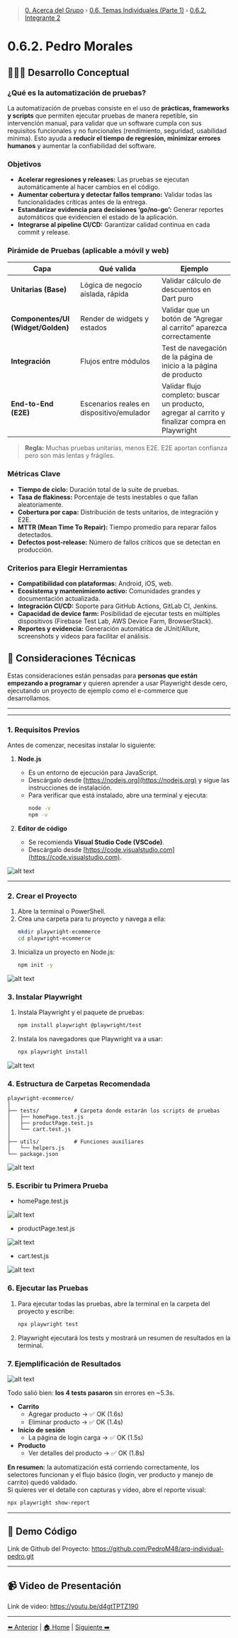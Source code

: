 > [0. Acerca del Grupo](../../0.md) › [0.6. Temas Individuales (Parte 1)](../0.6.md) › [0.6.2. Integrante 2](0.6.2.md)

# 0.6.2. Pedro Morales

## 🧑🏻‍💻 Desarrollo Conceptual

### ¿Qué es la automatización de pruebas?

La automatización de pruebas consiste en el uso de **prácticas, frameworks y scripts** que permiten ejecutar pruebas de manera repetible, sin intervención manual, para validar que un software cumpla con sus requisitos funcionales y no funcionales (rendimiento, seguridad, usabilidad mínima). Esto ayuda a **reducir el tiempo de regresión, minimizar errores humanos** y aumentar la confiabilidad del software.

### Objetivos

- **Acelerar regresiones y releases:** Las pruebas se ejecutan automáticamente al hacer cambios en el código.  
- **Aumentar cobertura y detectar fallos temprano:** Validar todas las funcionalidades críticas antes de la entrega.  
- **Estandarizar evidencia para decisiones ‘go/no-go’:** Generar reportes automáticos que evidencien el estado de la aplicación.  
- **Integrarse al pipeline CI/CD:** Garantizar calidad continua en cada commit y release.

### Pirámide de Pruebas (aplicable a móvil y web)

| Capa | Qué valida | Ejemplo |
|------|-----------|---------|
| **Unitarias (Base)** | Lógica de negocio aislada, rápida | Validar cálculo de descuentos en Dart puro |
| **Componentes/UI (Widget/Golden)** | Render de widgets y estados | Validar que un botón de “Agregar al carrito” aparezca correctamente |
| **Integración** | Flujos entre módulos | Test de navegación de la página de inicio a la página de producto |
| **End-to-End (E2E)** | Escenarios reales en dispositivo/emulador | Validar flujo completo: buscar un producto, agregar al carrito y finalizar compra en Playwright |

> **Regla:** Muchas pruebas unitarias, menos E2E. E2E aportan confianza pero son más lentas y frágiles.

### Métricas Clave

- **Tiempo de ciclo:** Duración total de la suite de pruebas.  
- **Tasa de flakiness:** Porcentaje de tests inestables o que fallan aleatoriamente.  
- **Cobertura por capa:** Distribución de tests unitarios, de integración y E2E.  
- **MTTR (Mean Time To Repair):** Tiempo promedio para reparar fallos detectados.  
- **Defectos post-release:** Número de fallos críticos que se detectan en producción.

### Criterios para Elegir Herramientas

- **Compatibilidad con plataformas:** Android, iOS, web.  
- **Ecosistema y mantenimiento activo:** Comunidades grandes y documentación actualizada.  
- **Integración CI/CD:** Soporte para GitHub Actions, GitLab CI, Jenkins.  
- **Capacidad de device farm:** Posibilidad de ejecutar tests en múltiples dispositivos (Firebase Test Lab, AWS Device Farm, BrowserStack).  
- **Reportes y evidencia:** Generación automática de JUnit/Allure, screenshots y videos para facilitar el análisis.

## 👾 Consideraciones Técnicas


Estas consideraciones están pensadas para **personas que están empezando a programar** y quieren aprender a usar Playwright desde cero, ejecutando un proyecto de ejemplo como el e-commerce que desarrollamos.

---
---

### 1. Requisitos Previos

Antes de comenzar, necesitas instalar lo siguiente:

1. **Node.js**  
   - Es un entorno de ejecución para JavaScript.  
   - Descárgalo desde [https://nodejs.org](https://nodejs.org) y sigue las instrucciones de instalación.  
   - Para verificar que está instalado, abre una terminal y ejecuta:
     ```bash
     node -v
     npm -v
     ```

2. **Editor de código**  
   - Se recomienda **Visual Studio Code (VSCode)**.  
   - Descárgalo desde [https://code.visualstudio.com](https://code.visualstudio.com).

![alt text](image-8.png)

---

### 2. Crear el Proyecto

1. Abre la terminal o PowerShell.  
2. Crea una carpeta para tu proyecto y navega a ella:
   ```bash
   mkdir playwright-ecommerce
   cd playwright-ecommerce
   ```
3. Inicializa un proyecto en Node.js:
    ```bash
    npm init -y
    ```

![alt text](image-7.png)

### 3. Instalar **Playwright**

1. Instala Playwright y el paquete de pruebas:
    ```bash
    npm install playwright @playwright/test
   ```
2. Instala los navegadores que Playwright va a usar:
   ```bash
   npx playwright install
   ```
  
![alt text](image-6.png)

### 4. Estructura de Carpetas Recomendada

    playwright-ecommerce/
    │
    ├── tests/           # Carpeta donde estarán los scripts de pruebas
    │   ├── homePage.test.js
    │   ├── productPage.test.js
    │   └── cart.test.js
    │
    ├── utils/           # Funciones auxiliares
    │   └── helpers.js
    └── package.json

![alt text](image-9.png)

### 5. Escribir tu Primera Prueba

- homePage.test.js

![alt text](image-12.png)

- productPage.test.js

![alt text](image-10.png)

- cart.test.js

![alt text](image-11.png)

### 6. Ejecutar las Pruebas

1. Para ejecutar todas las pruebas, abre la terminal en la carpeta del proyecto y escribe:
    ```bash
    npx playwright test
    ```

2. Playwright ejecutará los tests y mostrará un resumen de resultados en la terminal.

### 7. Ejemplificación de Resultados

![alt text](image-5.png) 

Todo salió bien: **los 4 tests pasaron** sin errores en ~5.3s.

- **Carrito**
  - Agregar producto → ✅ OK (1.6s)
  - Eliminar producto → ✅ OK (1.4s)
- **Inicio de sesión**
  - La página de login carga → ✅ OK (1.5s)
- **Producto**
  - Ver detalles del producto → ✅ OK (1.8s)

**En resumen:** la automatización está corriendo correctamente, los selectores funcionan y el flujo básico (login, ver producto y manejo de carrito) quedó validado.  
Si quieres ver el detalle con capturas y video, abre el reporte visual:

  ```bash
  npx playwright show-report
  ```
--- 

## 👾 Demo Código

Link de Github del Proyecto:
https://github.com/PedroM48/arq-individual-pedro.git

--- 

## 📹 Video de Presentación

Link de video: https://youtu.be/d4gtTPTZ190

---

[⬅️ Anterior](../0.6.1/0.6.1.md) | [🏠 Home](../../../README.md) | [Siguiente ➡️](../0.6.3/0.6.3.md)